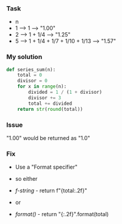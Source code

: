 ### Task
* n
* 1 --> 1 --> "1.00"
* 2 --> 1 + 1/4 --> "1.25"
* 5 --> 1 + 1/4 + 1/7 + 1/10 + 1/13 --> "1.57"

### My solution
```Python
def series_sum(n):
    total = 0
    divisor = 0
    for x in range(n):
        divided = 1 / (1 + divisor)
        divisor += 3
        total += divided
    return str(round(total))
```

### Issue
"1.00" would be returned as "1.0"

### Fix
+ Use a "Format specifier"
- so either
+ *f-string* - return f"{total:.2f}"
- or
+ *format()* - return "{:.2f}".format(total)

